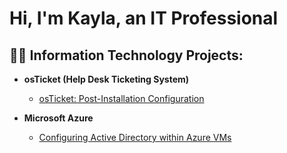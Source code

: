 <h1>Hi, I'm Kayla, an IT Professional</a></h1>

<h2>👩‍💻 Information Technology Projects:</h2>

- <b>osTicket (Help Desk Ticketing System)</b>
  - [osTicket: Post-Installation Configuration](https://github.com/kroman8675/post-install-config)
 
- <b>Microsoft Azure</b>
  - [Configuring Active Directory within Azure VMs](https://github.com/kroman8675/configure-ad)

